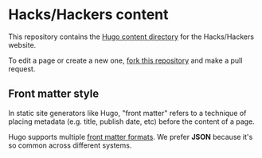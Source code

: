 # Hacks/Hackers content

This repository contains the [Hugo content directory](https://gohugo.io/content/organization/) for the Hacks/Hackers website.

To edit a page or create a new one, [fork this repository](https://github.com/hackshackers/hackshackers-hugo-content/new/master?readme=1#fork-destination-box) and make a pull request.

## Front matter style

In static site generators like Hugo, "front matter" refers to a technique of placing metadata (e.g. title, publish date, etc) before the content of a page.

Hugo supports multiple [front matter formats](https://gohugo.io/content/front-matter/). We prefer **JSON** because it's so common across different systems.
